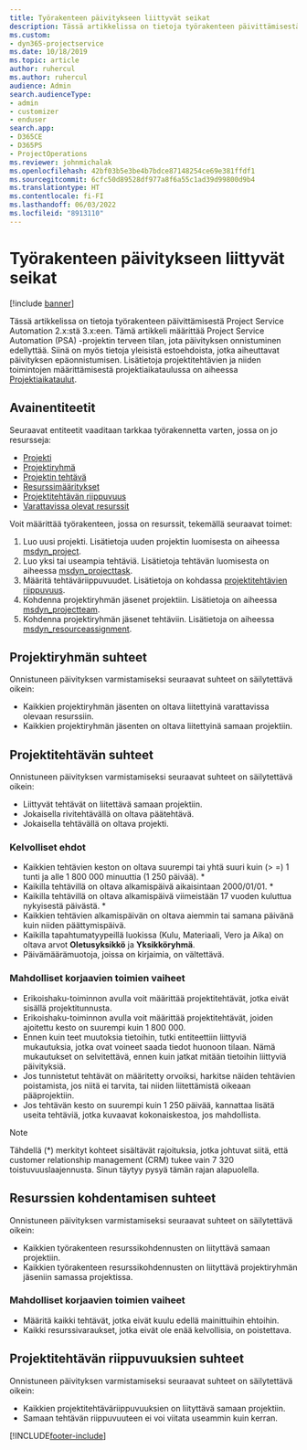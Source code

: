 ```yaml
---
title: Työrakenteen päivitykseen liittyvät seikat
description: Tässä artikkelissa on tietoja työrakenteen päivittämisestä Project Service Automation 2.x:stä 3.x:een.
ms.custom:
- dyn365-projectservice
ms.date: 10/18/2019
ms.topic: article
author: ruhercul
ms.author: ruhercul
audience: Admin
search.audienceType:
- admin
- customizer
- enduser
search.app:
- D365CE
- D365PS
- ProjectOperations
ms.reviewer: johnmichalak
ms.openlocfilehash: 42bf03b5e3be4b7bdce87148254ce69e381ffdf1
ms.sourcegitcommit: 6cfc50d89528df977a8f6a55c1ad39d99800d9b4
ms.translationtype: HT
ms.contentlocale: fi-FI
ms.lasthandoff: 06/03/2022
ms.locfileid: "8913110"
---
```

# <a name="upgrade-considerations-for-the-work-breakdown-structure"></a>Työrakenteen päivitykseen liittyvät seikat

[!include [banner](../includes/psa-now-project-operations.md)]

Tässä artikkelissa on tietoja työrakenteen päivittämisestä Project Service Automation 2.x:stä 3.x:een. Tämä artikkeli määrittää Project Service Automation (PSA) -projektin terveen tilan, jota päivityksen onnistuminen edellyttää. Siinä on myös tietoja yleisistä estoehdoista, jotka aiheuttavat päivityksen epäonnistumisen. Lisätietoja projektitehtävien ja niiden toimintojen määrittämisestä projektiaikataulussa on aiheessa [Projektiaikataulut](project-creating.md).

## <a name="key-entities"></a>Avainentiteetit
Seuraavat entiteetit vaaditaan tarkkaa työrakennetta varten, jossa on jo resursseja:

- [Projekti](/dynamics365/customerengagement/on-premises/developer/entities/msdyn_project)
- [Projektiryhmä](/dynamics365/customerengagement/on-premises/developer/entities/msdyn_projectteam)
- [Projektin tehtävä](/dynamics365/customerengagement/on-premises/developer/entities/msdyn_projecttask)
- [Resurssimääritykset](/dynamics365/customerengagement/on-premises/developer/entities/msdyn_resourceassignment)
- [Projektitehtävän riippuvuus](/dynamics365/customerengagement/on-premises/developer/entities/msdyn_projecttaskdependency)
- [Varattavissa olevat resurssit](/dynamics365/customerengagement/on-premises/developer/entities/bookableresource)

Voit määrittää työrakenteen, jossa on resurssit, tekemällä seuraavat toimet:

1. Luo uusi projekti. Lisätietoja uuden projektin luomisesta on aiheessa [msdyn_project](/dynamics365/customerengagement/on-premises/developer/entities/msdyn_project).
2. Luo yksi tai useampia tehtäviä. Lisätietoja tehtävän luomisesta on aiheessa [msdyn_projecttask](/dynamics365/customerengagement/on-premises/developer/entities/msdyn_projecttask).
3. Määritä tehtäväriippuvuudet. Lisätietoja on kohdassa [projektitehtävien riippuvuus](/dynamics365/customerengagement/on-premises/developer/entities/msdyn_projecttaskdependency).
4. Kohdenna projektiryhmän jäsenet projektiin. Lisätietoja on aiheessa [msdyn_projectteam](/dynamics365/customerengagement/on-premises/developer/entities/msdyn_projectteam).
5. Kohdenna projektiryhmän jäsenet tehtäviin. Lisätietoja on aiheessa [msdyn_resourceassignment](/dynamics365/customerengagement/on-premises/developer/entities/msdyn_resourceassignment).

## <a name="project-team-relationships"></a>Projektiryhmän suhteet

Onnistuneen päivityksen varmistamiseksi seuraavat suhteet on säilytettävä oikein:
- Kaikkien projektiryhmän jäsenten on oltava liitettyinä varattavissa olevaan resurssiin.
- Kaikkien projektiryhmän jäsenten on oltava liitettyinä samaan projektiin. 

## <a name="project-task-relationships"></a>Projektitehtävän suhteet
Onnistuneen päivityksen varmistamiseksi seuraavat suhteet on säilytettävä oikein:

- Liittyvät tehtävät on liitettävä samaan projektiin.
- Jokaisella rivitehtävällä on oltava päätehtävä.
- Jokaisella tehtävällä on oltava projekti.

### <a name="valid-conditions"></a>Kelvolliset ehdot

- Kaikkien tehtävien keston on oltava suurempi tai yhtä suuri kuin (> =) 1 tunti ja alle 1 800 000 minuuttia (1 250 päivää). *
- Kaikilla tehtävillä on oltava alkamispäivä aikaisintaan 2000/01/01. *
- Kaikilla tehtävillä on oltava alkamispäivä viimeistään 17 vuoden kuluttua nykyisestä päivästä. *
- Kaikkien tehtävien alkamispäivän on oltava aiemmin tai samana päivänä kuin niiden päättymispäivä.
- Kaikilla tapahtumatyypeillä luokissa (Kulu, Materiaali, Vero ja Aika) on oltava arvot **Oletusyksikkö** ja **Yksikköryhmä**.
- Päivämäärämuotoja, joissa on kirjaimia, on vältettävä.

### <a name="potential-mitigation-steps"></a>Mahdolliset korjaavien toimien vaiheet
- Erikoishaku-toiminnon avulla voit määrittää projektitehtävät, jotka eivät sisällä projektitunnusta.
- Erikoishaku-toiminnon avulla voit määrittää projektitehtävät, joiden ajoitettu kesto on suurempi kuin 1 800 000.
- Ennen kuin teet muutoksia tietoihin, tutki entiteettiin liittyviä mukautuksia, jotka ovat voineet saada tiedot huonoon tilaan. Nämä mukautukset on selvitettävä, ennen kuin jatkat mitään tietoihin liittyviä päivityksiä.
- Jos tunnistetut tehtävät on määritetty orvoiksi, harkitse näiden tehtävien poistamista, jos niitä ei tarvita, tai niiden liitettämistä oikeaan pääprojektiin.
- Jos tehtävän kesto on suurempi kuin 1 250 päivää, kannattaa lisätä useita tehtäviä, jotka kuvaavat kokonaiskestoa, jos mahdollista.

> [!NOTE]
> Tähdellä (\*) merkityt kohteet sisältävät rajoituksia, jotka johtuvat siitä, että customer relationship management (CRM) tukee vain 7 320 toistuvuuslaajennusta. Sinun täytyy pysyä tämän rajan alapuolella.

## <a name="resource-assignment-relationships"></a>Resurssien kohdentamisen suhteet
Onnistuneen päivityksen varmistamiseksi seuraavat suhteet on säilytettävä oikein:

- Kaikkien työrakenteen resurssikohdennusten on liityttävä samaan projektiin.
- Kaikkien työrakenteen resurssikohdennusten on liityttävä projektiryhmän jäseniin samassa projektissa.

### <a name="potential-mitigation-steps"></a>Mahdolliset korjaavien toimien vaiheet
- Määritä kaikki tehtävät, jotka eivät kuulu edellä mainittuihin ehtoihin.  
- Kaikki resurssivaraukset, jotka eivät ole enää kelvollisia, on poistettava.

## <a name="project-task-dependency-relationships"></a>Projektitehtävän riippuvuuksien suhteet
Onnistuneen päivityksen varmistamiseksi seuraavat suhteet on säilytettävä oikein:

- Kaikkien projektitehtäväriippuvuuksien on liityttävä samaan projektiin.
- Samaan tehtävän riippuvuuteen ei voi viitata useammin kuin kerran.


[!INCLUDE[footer-include](../includes/footer-banner.md)]
